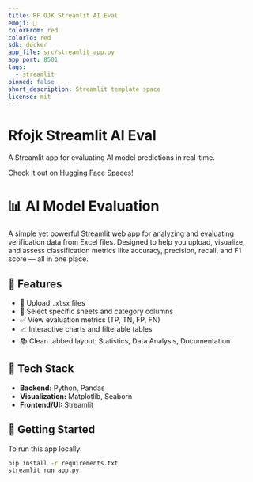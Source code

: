 ```yaml
---
title: RF OJK Streamlit AI Eval
emoji: 🚀
colorFrom: red
colorTo: red
sdk: docker
app_file: src/streamlit_app.py
app_port: 8501
tags:
  - streamlit
pinned: false
short_description: Streamlit template space
license: mit
---
```


# Rfojk Streamlit AI Eval

A Streamlit app for evaluating AI model predictions in real-time.

Check it out on Hugging Face Spaces!


# 📊 AI Model Evaluation

A simple yet powerful Streamlit web app for analyzing and evaluating verification data from Excel files. Designed to help you upload, visualize, and assess classification metrics like accuracy, precision, recall, and F1 score — all in one place.

## 🔧 Features

- 📁 Upload `.xlsx` files
- 📄 Select specific sheets and category columns
- ✅ View evaluation metrics (TP, TN, FP, FN)
- 📈 Interactive charts and filterable tables
- 📚 Clean tabbed layout: Statistics, Data Analysis, Documentation

## 🧱 Tech Stack

- **Backend:** Python, Pandas
- **Visualization:** Matplotlib, Seaborn
- **Frontend/UI:** Streamlit

## 🚀 Getting Started

To run this app locally:

```bash
pip install -r requirements.txt
streamlit run app.py
